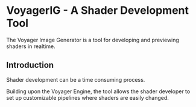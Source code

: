 # VoyagerIG - A Shader Development Tool

The Voyager Image Generator is a tool for developing and previewing shaders in realtime.

## Introduction

Shader development can be a time consuming process.

Building upon the Voyager Engine, the tool allows the shader developer to set up customizable pipelines where shaders are easily changed. 